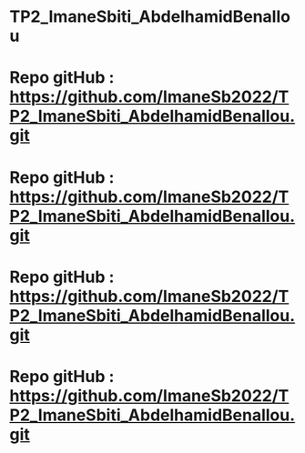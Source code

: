 # TP2_ImaneSbiti_AbdelhamidBenallou

# Repo gitHub : https://github.com/ImaneSb2022/TP2_ImaneSbiti_AbdelhamidBenallou.git


# Repo gitHub : https://github.com/ImaneSb2022/TP2_ImaneSbiti_AbdelhamidBenallou.git


# Repo gitHub : https://github.com/ImaneSb2022/TP2_ImaneSbiti_AbdelhamidBenallou.git


# Repo gitHub : https://github.com/ImaneSb2022/TP2_ImaneSbiti_AbdelhamidBenallou.git